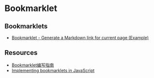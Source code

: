 # Bookmarklet

## Bookmarklets

- [Bookmarklet - Generate a Markdown link for current page (Example)](https://coderwall.com/p/gukbzw/bookmarklet-generate-a-markdown-link-for-current-page)

## Resources

- [Bookmarklet编写指南](http://www.ruanyifeng.com/blog/2011/06/a_guide_for_writing_bookmarklet.html)
- [Implementing bookmarklets in JavaScript](http://www.2ality.com/2011/06/implementing-bookmarklets.html)
